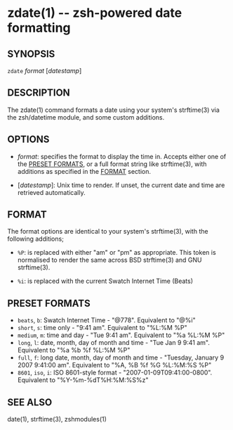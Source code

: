 zdate(1) -- zsh-powered date formatting
=======================================

## SYNOPSIS

`zdate` <var>format</var> [<var>datestamp</var>]

## DESCRIPTION

The zdate(1) command formats a date using your system's strftime(3) via the zsh/datetime module, and some custom additions.

## OPTIONS

* <var>format</var>:
  specifies the format to display the time in. Accepts either one of the [PRESET FORMATS][], or a full format string like strftime(3), with additions as specified in the [FORMAT][] section.

* [<var>datestamp</var>]:
  Unix time to render. If unset, the current date and time are retrieved automatically.

## FORMAT

The format options are identical to your system's strftime(3), with the following additions;

* `%P`:
  is replaced with either "am" or "pm" as appropriate. This token is normalised to render the same across BSD strftime(3) and GNU strftime(3).

* `%i`:
  is replaced with the current Swatch Internet Time (Beats)

## PRESET FORMATS

* `beats`, `b`:
  Swatch Internet Time - "@778". Equivalent to "@%i"
* `short`, `s`:
  time only - "9:41 am". Equivalent to "%L:%M %P"
* `medium`, `m`:
  time and day - "Tue 9:41 am". Equivalent to "%a %L:%M %P"
* `long`, `l`:
  date, month, day of month and time - "Tue Jan 9 9:41 am". Equivalent to "%a %b %f %L:%M %P"
* `full`, `f`:
  long date, month, day of month and time - "Tuesday, January 9 2007 9:41:00 am". Equivalent to "%A, %B %f %G %L:%M:%S %P"
* `8601`, `iso`, `i`:
  ISO 8601-style format - "2007-01-09T09:41:00-0800". Equivalent to "%Y-%m-%dT%H:%M:%S%z"

## SEE ALSO

date(1), strftime(3), zshmodules(1)


[SYNOPSIS]: #SYNOPSIS "SYNOPSIS"
[DESCRIPTION]: #DESCRIPTION "DESCRIPTION"
[OPTIONS]: #OPTIONS "OPTIONS"
[FORMAT]: #FORMAT "FORMAT"
[PRESET FORMATS]: #PRESET-FORMATS "PRESET FORMATS"
[SEE ALSO]: #SEE-ALSO "SEE ALSO"


[28point8(1)]: 28point8.1.html
[anycopy(1)]: anycopy.1.html
[anypaste(1)]: anypaste.1.html
[breakpt-test(1)]: breakpt-test.1.html
[breakpt(1)]: breakpt.1.html
[chcase(1)]: chcase.1.html
[colourtest(1)]: colourtest.1.html
[divider(1)]: divider.1.html
[ellipse(1)]: ellipse.1.html
[fn(1)]: fn.1.html
[git-push-all(1)]: git-push-all.1.html
[gravatar(1)]: gravatar.1.html
[gz(1)]: gz.1.html
[ipgrep(1)]: ipgrep.1.html
[mansi(1)]: mansi.1.html
[mdwrap(1)]: mdwrap.1.html
[nps(1)]: nps.1.html
[nuname(1)]: nuname.1.html
[pycturetube(1)]: pycturetube.1.html
[returnOneOf(1)]: returnOneOf.1.html
[selfie(1)]: selfie.1.html
[shttp(1)]: shttp.1.html
[simplify(1)]: simplify.1.html
[sshmux(1)]: sshmux.1.html
[tminus(1)]: tminus.1.html
[tmx(1)]: tmx.1.html
[untar(1)]: untar.1.html
[xbmcplay(1)]: xbmcplay.1.html
[xbmcqueue(1)]: xbmcqueue.1.html
[zdate(1)]: zdate.1.html

